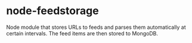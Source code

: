 node-feedstorage
================

Node module that stores URLs to feeds and parses them automatically at certain intervals. The feed items are then stored to MongoDB.